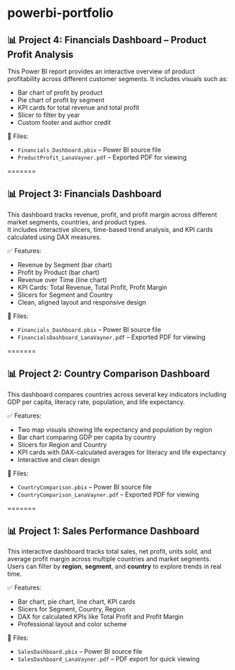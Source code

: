 # powerbi-portfolio

## 📊 Project 4: Financials Dashboard – Product Profit Analysis
This Power BI report provides an interactive overview of product profitability across different customer segments.
It includes visuals such as:
- Bar chart of profit by product
- Pie chart of profit by segment
- KPI cards for total revenue and total profit
- Slicer to filter by year
- Custom footer and author credit

📁 Files:
- `Financials_Dashboard.pbix` – Power BI source file
- `ProductProfit_LanaVayner.pdf` – Exported PDF for viewing
  
=======
## 📊 Project 3: Financials Dashboard

This dashboard tracks revenue, profit, and profit margin across different market segments, countries, and product types.  
It includes interactive slicers, time-based trend analysis, and KPI cards calculated using DAX measures.

✅ Features:
- Revenue by Segment (bar chart)
- Profit by Product (bar chart)
- Revenue over Time (line chart)
- KPI Cards: Total Revenue, Total Profit, Profit Margin
- Slicers for Segment and Country
- Clean, aligned layout and responsive design

📁 Files:
- `Financials_Dashboard.pbix` – Power BI source file
- `FinancialsDashboard_LanaVayner.pdf` – Exported PDF for viewing
  
=======
## 📊 Project 2: Country Comparison Dashboard

This dashboard compares countries across several key indicators including GDP per capita, literacy rate, population, and life expectancy.

✅ Features:
- Two map visuals showing life expectancy and population by region
- Bar chart comparing GDP per capita by country
- Slicers for Region and Country
- KPI cards with DAX-calculated averages for literacy and life expectancy
- Interactive and clean design

📁 Files:
- `CountryComparison.pbix` – Power BI source file  
- `CountryComparison_LanaVayner.pdf` – Exported PDF for viewing
  
=======

## 📊 Project 1: Sales Performance Dashboard

This interactive dashboard tracks total sales, net profit, units sold, and average profit margin across multiple countries and market segments.  
Users can filter by **region**, **segment**, and **country** to explore trends in real time.

✅ Features:
- Bar chart, pie chart, line chart, KPI cards
- Slicers for Segment, Country, Region
- DAX for calculated KPIs like Total Profit and Profit Margin
- Professional layout and color scheme

📁 Files:
- `SalesDashboard.pbix` – Power BI source file
- `SalesDashboard_LanaVayner.pdf` – PDF export for quick viewing


